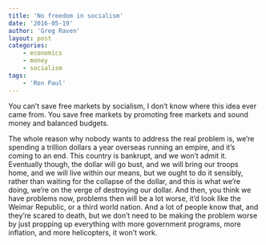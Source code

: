 ```yaml
---
title: 'No freedom in socialism'
date: '2016-05-19'
author: 'Greg Raven'
layout: post
categories:
    - economics
    - money
    - socialism
tags:
    - 'Ron Paul'
---
```


You can’t save free markets by socialism, I don’t know where this idea ever came from. You save free markets by promoting free markets and sound money and balanced budgets.  
   
The whole reason why nobody wants to address the real problem is, we’re spending a trillion dollars a year overseas running an empire, and it’s coming to an end. This country is bankrupt, and we won’t admit it. Eventually though, the dollar will go bust, and we will bring our troops home, and we will live within our means, but we ought to do it sensibly, rather than waiting for the collapse of the dollar, and this is what we’re doing, we’re on the verge of destroying our dollar. And then, you think we have problems now, problems then will be a lot worse, it’d look like the Weimar Republic, or a third world nation. And a lot of people know that, and they’re scared to death, but we don’t need to be making the problem worse by just propping up everything with more government programs, more inflation, and more helicopters, it won’t work.